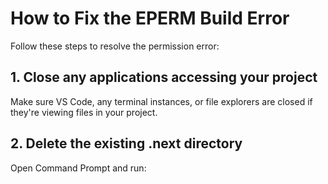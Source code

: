 # How to Fix the EPERM Build Error

Follow these steps to resolve the permission error:

## 1. Close any applications accessing your project

Make sure VS Code, any terminal instances, or file explorers are closed if they're viewing files in your project.

## 2. Delete the existing .next directory

Open Command Prompt and run:

